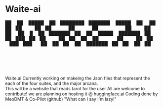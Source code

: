 # Waite-ai
 ██     ██  █████  ██ ████████ ███████     █████  ██ &nbsp;
 ██     ██ ██   ██ ██    ██    ██         ██   ██ ██ &nbsp;
 ██  █  ██ ███████ ██    ██    █████      ███████ ██ &nbsp;
 ██ ███ ██ ██   ██ ██    ██    ██         ██   ██ ██ &nbsp;
  ███ ███  ██   ██ ██    ██    ███████ ██ ██   ██ ██ &nbsp;
                                                    
                                                    
                                                      
                                                      
Waite.ai
Currently working on makeing the Json files that represent the each of the four suites, and the major arcana.</BR>
This will be a website that reads tarot for the user
All are welcome to contribute!
we are planning on hosting it @ huggingface.ai
Coding done by MeoDMT & Co-Pilot (github) 
"What can I say I'm lazy!"
